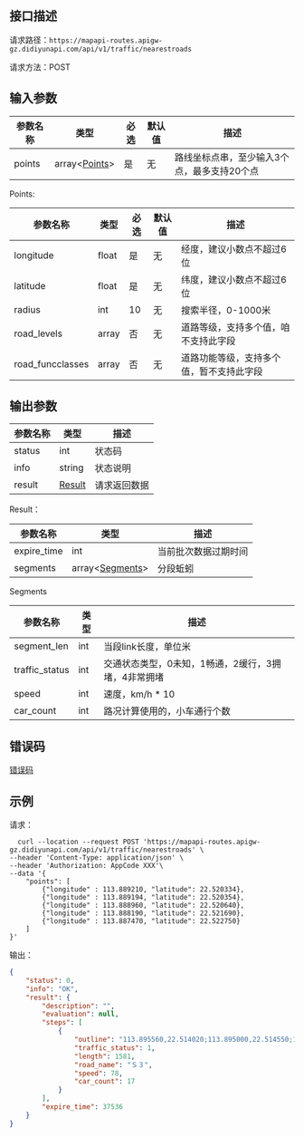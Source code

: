 ## 接口描述
请求路径：`https://mapapi-routes.apigw-gz.didiyunapi.com/api/v1/traffic/nearestroads`

请求方法：POST
## 输入参数
|参数名称 |类型| 必选 | 默认值 | 描述|
|--------|-----|-----|-----|-----|
|points  |array<[Points](#Points)> | 是 | 无 |路线坐标点串，至少输入3个点，最多支持20个点|

<span id="Points"></span>
Points:

|参数名称  | 类型 | 必选| 默认值 |  描述 |  
|--------|-----|-----|-----|-----|
|longitude           | float  |是 | 无 |经度，建议小数点不超过6位 |
|latitude            | float  |是 | 无 |纬度，建议小数点不超过6位 |
|radius              | int    |10 | 无 |搜索半径，0-1000米|
|road_levels         | array<float>  |否 | 无 |道路等级，支持多个值，咱不支持此字段 |
|road_funcclasses    | array<float>  |否 | 无 |道路功能等级，支持多个值，暂不支持此字段|


## 输出参数
|参数名称  | 类型 | 描述|
|--------|-----|-----|
|status | int  |状态码 |
|info|string|状态说明	|
|result | [Result](#Result)|请求返回数据 |

<span id="Result"></span>
Result：

|参数名称  | 类型 | 描述 |
|--------|-----|-----|
|expire_time   | int  |当前批次数据过期时间|
|segments   |  array<[Segments](#Segments)>  |分段蚯蚓 |

<span id="Segments"></span>
Segments

|参数名称  | 类型 | 描述 |
|--------|-----|-----|
|segment_len      | int   |当段link长度，单位米|
|traffic_status   | int   |交通状态类型，0未知，1畅通，2缓行，3拥堵，4非常拥堵|
|speed            | int   |速度，km/h * 10|
|car_count        | int   |路况计算使用的，小车通行个数|

## 错误码
[错误码](/static/apimarket-docs/services/地图开放平台/错误码.md#errorCode)

## 示例

请求：
``` shell
  curl --location --request POST 'https://mapapi-routes.apigw-gz.didiyunapi.com/api/v1/traffic/nearestroads' \
--header 'Content-Type: application/json' \
--header 'Authorization: AppCode XXX'\
--data '{
    "points": [
        {"longitude" : 113.889210, "latitude": 22.520334},
        {"longitude" : 113.889194, "latitude": 22.520354},
        {"longitude" : 113.888960, "latitude": 22.520640},
        {"longitude" : 113.888190, "latitude": 22.521690},
        {"longitude" : 113.887470, "latitude": 22.522750}
    ]
}'
```
输出：
``` json
{
    "status": 0,
    "info": "OK",
    "result": {
        "description": "",
        "evaluation": null,
        "steps": [
            {
                "outline": "113.895560,22.514020;113.895000,22.514550;113.894830,22.514700;113.894730,22.514790;113.894570,22.514930;113.894280,22.515180;113.894110,22.515320;113.892490,22.516780;113.892000,22.517280;113.891590,22.517690;113.891560,22.517720;113.891500,22.517780;113.890560,22.518730;113.889750,22.519670;113.889730,22.519700;113.889350,22.520160;113.889280,22.520250;113.888960,22.520640;113.888190,22.521690;113.887470,22.522750;113.887180,22.523230;113.886950,22.523640;113.886580,22.524260;113.886110,22.525120",
                "traffic_status": 1,
                "length": 1581,
                "road_name": "Ｓ３",
                "speed": 78,
                "car_count": 17
            }
        ],
        "expire_time": 37536
    }
}
```
